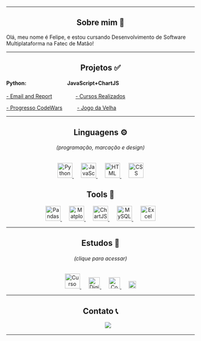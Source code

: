 <hr>
<h2 align="center">Sobre mim 👋</h2>
<p>Olá, meu nome é Felipe, e estou cursando Desenvolvimento de Software Multiplataforma na Fatec de Matão! </p>

<hr>
<h2 align="center">Projetos &#9989;</h2>
<h4>
Python:
&nbsp;&nbsp;&nbsp;&nbsp;&nbsp;&nbsp;&nbsp;&nbsp;&nbsp;&nbsp;&nbsp;&nbsp;&nbsp;&nbsp;&nbsp;&nbsp;&nbsp;&nbsp;&nbsp;&nbsp;&nbsp;&nbsp;&nbsp;&nbsp;&nbsp;&nbsp;&nbsp;&nbsp;&nbsp;&nbsp;&nbsp;
JavaScript+ChartJS
</h4>

<p>
<a href="https://github.com/felipetega/EmailAndReport">- Email and Report</a>
&nbsp;&nbsp;&nbsp;&nbsp;&nbsp;&nbsp;&nbsp;&nbsp;&nbsp;&nbsp;&nbsp;&nbsp;&nbsp;&nbsp;
<a href="https://github.com/felipetega/CursosRealizados-CHART.JS">- Cursos Realizados</a>
</p>
<p>
<a href="https://github.com/felipetega/ProgessoCodeWars">- Progresso CodeWars</a>
&nbsp;&nbsp;&nbsp;&nbsp;&nbsp;&nbsp;&nbsp;&nbsp;
<a href="https://github.com/felipetega/Jogo-Da-Velha">- Jogo da Velha</a>
</p>

<hr>
<h2 align="center">Linguagens &#9881;&#65039;</h2>
<h6 align="center">(programação, marcação e design)</h6>
<p align="center">
        <a href="https://www.python.org/">
    <img height="40" src="https://devicons.railway.app/i/python.svg" title="Python">
        </a>
    &nbsp;&nbsp;&nbsp;&nbsp;
        <a href="https://www.javascript.com/">
    <img height="40" src="https://devicons.railway.app/i/javascript.svg" title="JavaScript">
        </a>
    &nbsp;&nbsp;&nbsp;&nbsp;
        <a href="https://html.com/">
    <img height="40" src="https://devicons.railway.app/i/html5.svg" title="HTML">
        </a>
        &nbsp;&nbsp;&nbsp;&nbsp;
        <a href="https://www.w3.org/Style/CSS/Overview.en.html">
    <img height="40" src="https://devicons.railway.app/i/css3.svg" title="CSS">
        </a>
</p>

<h2 align="center">Tools &#128295;</h2>
<p align="center">
    <a href="https://pandas.pydata.org/">
    <img height="40" src="https://cdn.jsdelivr.net/gh/devicons/devicon/icons/pandas/pandas-original.svg" title="Pandas">
        </a>
        &nbsp;&nbsp;&nbsp;&nbsp;
    <a href="https://matplotlib.org/">
    <img height="40" src="https://upload.wikimedia.org/wikipedia/commons/0/01/Created_with_Matplotlib-logo.svg" title="Matplotlib">
        </a>
        &nbsp;&nbsp;&nbsp;&nbsp;
    <a href="https://www.chartjs.org/">
    <img height="40" src="https://www.chartjs.org/docs/latest/favicon.ico" title="ChartJS" title="ChartJS">
        </a>
        &nbsp;&nbsp;&nbsp;&nbsp;
    <a href="https://www.mysql.com/">
    <img height="40" src="https://devicons.railway.app/i/mysql.svg" title="MySQL">
        </a>
        &nbsp;&nbsp;&nbsp;&nbsp;
<img height="40" src="https://lh3.googleusercontent.com/3NxsKGNoTty7fXIv90VIgpaevPXwtrgY4QjyTYGajgXxI5PWEOJzOdiYJOpfM3QJFiBwS-REWC7Pzj_-YapaNuKvxkc=w128-h128-e365-rj-sc0x00ffffff" title="Excel">
</p>

<hr>
<h2 align="center">Estudos &#128214;&#65039;</h2>
<h6 align="center">(clique para acessar)</h6>
<p align="center">
    <a href="https://github.com/felipetega/CursoEmVideo">
    <img height="40" src="https://www.cursoemvideo.com/wp-content/uploads/2019/08/cursoemvideo-logo.png" title="Curso em Vídeo">
        </a>
            &nbsp;&nbsp;&nbsp;&nbsp;
    <a href="https://github.com/felipetega/DIO.ME">
    <img height="30" src="https://hermes.digitalinnovation.one/assets/diome/logo.svg" title="Digital Innovation One">
        </a>
            &nbsp;&nbsp;&nbsp;&nbsp;
    <a href="https://github.com/felipetega/CodeWars">
    <img height="30" src="https://www.codewars.com/packs/assets/logo.61192cf7.svg" title="CodeWars">
        </a>
            &nbsp;&nbsp;&nbsp;&nbsp;
    <a href="https://github.com/felipetega/HackerRank">
    <img height="20" src="https://www.hackerrank.com/blog/wp-content/uploads/2018/08/hackerrank_logo.png" title="HackerRank">
        </a>
</p>

<hr>
<h2 align="center">Contato &#128222;</h2>
<p align="center">
    &nbsp;&nbsp;&nbsp;&nbsp;&nbsp;&nbsp;&nbsp;&nbsp;&nbsp;
    <a href="https://www.linkedin.com/in/felipetega">
    <img src="https://img.shields.io/badge/felipetega-%230077B5.svg?&style=for-the-badge&logo=linkedin&logoColor=white&link=mailto:https://www.linkedin.com/in/felipetega/">
        </a>
</p>
<hr>

<!--
**felipetega/felipetega** is a ✨ _special_ ✨ repository because its `README.md` (this file) appears on your GitHub profile.

Here are some ideas to get you started:

- 🔭 I’m currently working on ...
- 🌱 I’m currently learning ...
- 👯 I’m looking to collaborate on ...
- 🤔 I’m looking for help with ...
- 💬 Ask me about ...
- 📫 How to reach me: ...
- 😄 Pronouns: ...
- ⚡ Fun fact: ...
-->
